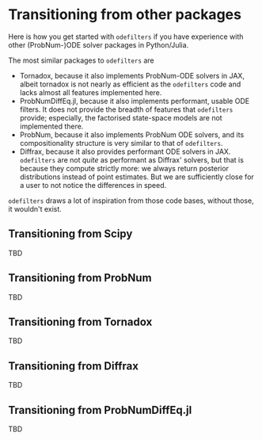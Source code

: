 # Transitioning from other packages

Here is how you get started with ``odefilters`` if you have experience with other (ProbNum-)ODE solver packages in Python/Julia.

The most similar packages to ``odefilters`` are

* Tornadox, because it also implements ProbNum-ODE solvers in JAX, albeit tornadox is not nearly as efficient as the ``odefilters`` code and lacks almost all features implemented here.
* ProbNumDiffEq.jl, because it also implements performant, usable ODE filters. It does not provide the breadth of features that ``odefilters`` provide; especially, the factorised state-space models are not implemented there.
* ProbNum, because it also implements ProbNum ODE solvers, and its compositionality structure is very similar to that of ``odefilters``.
* Diffrax, because it also provides performant ODE solvers in JAX. ``odefilters`` are not _quite_ as performant as Diffrax' solvers, but that is because they compute strictly more: we always return posterior distributions instead of point estimates.
But we are sufficiently close for a user to not notice the differences in speed.

``odefilters`` draws a lot of inspiration from those code bases, without those,
it wouldn't exist.


## Transitioning from Scipy
TBD

## Transitioning from ProbNum
TBD

## Transitioning from Tornadox
TBD

## Transitioning from Diffrax
TBD

## Transitioning from ProbNumDiffEq.jl
TBD

